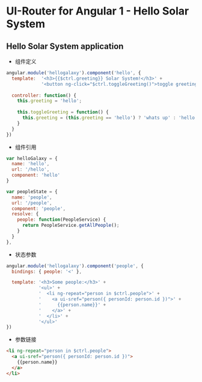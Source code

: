 # UI-Router for Angular 1 - Hello Solar System

## Hello Solar System application

* 组件定义

```javascript
angular.module('hellogalaxy').component('hello', {
  template:  '<h3>{{$ctrl.greeting}} Solar System!</h3>' +
             '<button ng-click="$ctrl.toggleGreeting()">toggle greeting</button>',
           
  controller: function() {
    this.greeting = 'hello';
  
    this.toggleGreeting = function() {
      this.greeting = (this.greeting == 'hello') ? 'whats up' : 'hello'
    }
  }
})
```

* 组件引用

```javascript
var helloGalaxy = {
  name: 'hello',
  url: '/hello',
  component: 'hello'
}
```

```javascript
var peopleState = {
  name: 'people',
  url: '/people',
  component: 'people',
  resolve: {
    people: function(PeopleService) {
      return PeopleService.getAllPeople();
    }
  }
},
```
* 状态参数

```javascript
angular.module('hellogalaxy').component('people', {
  bindings: { people: '<' },

  template: '<h3>Some people:</h3>' +
            '<ul>' +
            '  <li ng-repeat="person in $ctrl.people">' +
            '    <a ui-sref="person({ personId: person.id })">' +
            '      {{person.name}}' +
            '    </a>' +
            '  </li>' +
            '</ul>'
})
```

* 参数链接 

```html
<li ng-repeat="person in $ctrl.people">
  <a ui-sref="person({ personId: person.id })">
    {{person.name}}
  </a>
</li>
```
